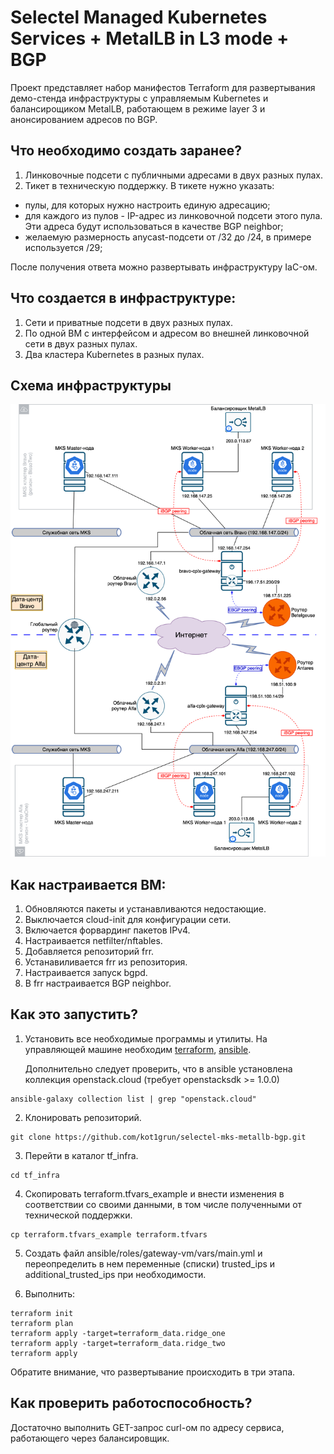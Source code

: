 # Selectel Managed Kubernetes Services + MetalLB in L3 mode + BGP

Проект представляет набор манифестов Terraform для развертывания демо-стенда инфраструктуры с управляемым Kubernetes и балансирощиком MetalLB, работающем в режиме layer 3 и анонсированием адресов по BGP.

## Что необходимо создать заранее?

1. Линковочные подсети с публичными адресами в двух разных пулах.
2. Тикет в техническую поддержку.
   В тикете нужно указать:

- пулы, для которых нужно настроить единую адресацию;
- для каждого из пулов - IP-адрес из линковочной подсети этого пула. Эти адреса будут использоваться в качестве BGP neighbor;
- желаемую размерность anycast-подсети от /32 до /24, в примере используется /29;

После получения ответа можно развертывать инфраструктуру IaC-ом.

## Что создается в инфраструктуре:

1. Сети и приватные подсети в двух разных пулах.
2. По одной ВМ с интерфейсом и адресом во внешней линковочной сети в двух разных пулах.
3. Два кластера Kubernetes в разных пулах.

## Схема инфраструктуры

![Infrastructure scheme](assets/images/infrastructure.svg)

## Как настраивается ВМ:

1. Обновляются пакеты и устанавливаются недостающие.
2. Выключается cloud-init для конфигурации сети.
3. Включается форвардинг пакетов IPv4.
4. Настраивается netfilter/nftables.
5. Добавляется репозиторий frr.
6. Устанавиливается frr из репозитория.
7. Настраивается запуск bgpd.
8. В frr настраивается BGP neighbor.

## Как это запустить?

1. Установить все необходимые программы и утилиты.
   На управляющей машине необходим [terraform](https://developer.hashicorp.com/terraform/install), [ansible](https://docs.ansible.com/ansible/latest/installation_guide/installation_distros.html).

   Дополнительно следует проверить, что в ansible установлена коллекция openstack.cloud (требует openstacksdk >= 1.0.0)

```shell
ansible-galaxy collection list | grep "openstack.cloud"
```

2. Клонировать репозиторий.

```shell
git clone https://github.com/kot1grun/selectel-mks-metallb-bgp.git
```

3. Перейти в каталог tf_infra.

```shell
cd tf_infra
```

4. Скопировать terraform.tfvars_example и внести изменения в соответствии со своими данными, в том числе полученными от технической поддержки.

```
cp terraform.tfvars_example terraform.tfvars
```

5. Создать файл ansible/roles/gateway-vm/vars/main.yml и переопределить в нем переменные (списки) trusted_ips и additional_trusted_ips при необходимости.

6. Выполнить:

```shell
terraform init
terraform plan
terraform apply -target=terraform_data.ridge_one
terraform apply -target=terraform_data.ridge_two
terraform apply
```

Обратите внимание, что развертывание происходить в три этапа.

## Как проверить работоспособность?

Достаточно выполнить GET-запрос curl-ом по адресу сервиса, работающего через балансировщик.
